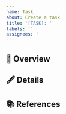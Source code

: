 ```yaml
---
name: Task
about: Create a task
title: '[TASK]: '
labels: ''
assignees: ''
---
```


<!-- Edit the title first. -->

## 📝 Overview

<!-- Write a brief overview of this task in a few sentences. -->

## 🖋 Details

<!-- Describe the details of this task. Divide the task into sub-tasks, if necessary. -->

## 📚 References

<!-- Put a list of external links related to this issue, if any. -->
